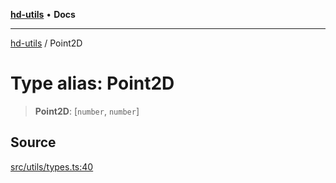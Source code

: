 [**hd-utils**](../README.md) • **Docs**

***

[hd-utils](../globals.md) / Point2D

# Type alias: Point2D

> **Point2D**: [`number`, `number`]

## Source

[src/utils/types.ts:40](https://github.com/AhmadHddad/h-utils/blob/f7bb9ae71f981ffef49079271b9540862594b7e6/src/utils/types.ts#L40)

